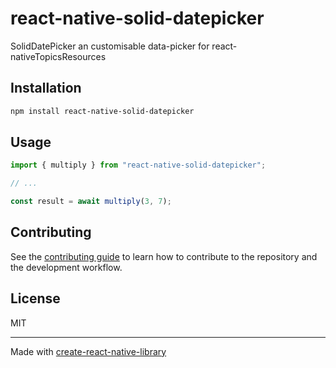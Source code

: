 # react-native-solid-datepicker
SolidDatePicker an customisable data-picker for react-nativeTopicsResources
## Installation

```sh
npm install react-native-solid-datepicker
```

## Usage

```js
import { multiply } from "react-native-solid-datepicker";

// ...

const result = await multiply(3, 7);
```

## Contributing

See the [contributing guide](CONTRIBUTING.md) to learn how to contribute to the repository and the development workflow.

## License

MIT

---

Made with [create-react-native-library](https://github.com/callstack/react-native-builder-bob)
